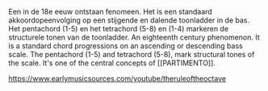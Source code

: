 Een in de 18e eeuw ontstaan fenomeen. Het is een standaard akkoordopeenvolging op een stijgende en dalende toonladder in de bas. Het pentachord (1-5) en het tetrachord (5-8) en (1-4) markeren de structurele tonen van de toonladder.
An eighteenth century phenomenon. It is a standard chord progressions on an ascending or descending bass scale. The pentachord (1-5) and tetrachord (5-8), mark structural tones of the scale. It's one of the central concepts of [[PARTIMENTO]].

https://www.earlymusicsources.com/youtube/theruleoftheoctave
